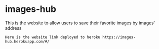 # images-hub
This is the website to allow users to save their favorite images by images' address


`Here is the website link deployed to heroku https://images-hub.herokuapp.com/#/`
